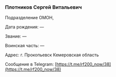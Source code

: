 ### Плотников Сергей Витальевич

Подразделение ОМОН, 

Дата рождения: —

Звание: —

Воинская часть: —

Адрес: г. Прокопьевск Кемеровская область

Сообщение в Telegram: [https://t.me/rf200_now/38](https://t.me/rf200_now/38)
